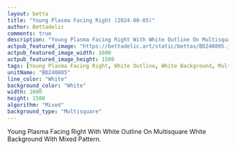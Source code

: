 ```yaml
---
layout: betta
title: "Young Plasma Facing Right (2024-08-05)"
author: Bettadelic
comments: true
description: "Young Plasma Facing Right With White Outline On Multisquare White Background With Mixed Pattern."
actpub_featured_image: "https://bettadelic.art/static/bettas/BD240805.jpg"
actpub_featured_image_width: 1600
actpub_featured_image_height: 1500
tags: [Young Plasma Facing Right, White Outline, White Background, Multisquare Background Pattern, Mixed Pattern, August 2024]
unitName: "BD240805"
line_color: "White"
background_color: "White"
width: 1600
height: 1500
algorithm: "Mixed"
background_type: "Multisquare"
---
```


Young Plasma Facing Right With White Outline On Multisquare White Background With Mixed Pattern.
